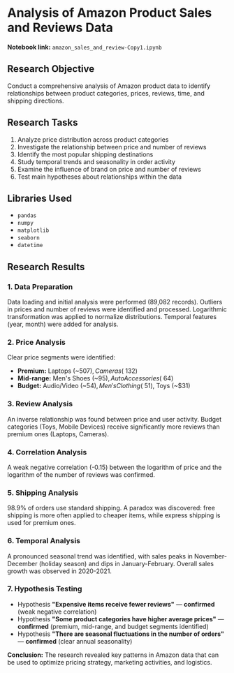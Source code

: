 # Analysis of Amazon Product Sales and Reviews Data

**Notebook link:** `amazon_sales_and_review-Copy1.ipynb`

## Research Objective

Conduct a comprehensive analysis of Amazon product data to identify relationships between product categories, prices, reviews, time, and shipping directions.

## Research Tasks

1.  Analyze price distribution across product categories
2.  Investigate the relationship between price and number of reviews
3.  Identify the most popular shipping destinations
4.  Study temporal trends and seasonality in order activity
5.  Examine the influence of brand on price and number of reviews
6.  Test main hypotheses about relationships within the data

## Libraries Used

- `pandas`
- `numpy`
- `matplotlib`
- `seaborn`
- `datetime`

## Research Results

### 1. Data Preparation
Data loading and initial analysis were performed (89,082 records). Outliers in prices and number of reviews were identified and processed. Logarithmic transformation was applied to normalize distributions. Temporal features (year, month) were added for analysis.

### 2. Price Analysis
Clear price segments were identified:
-   **Premium:** Laptops (~$507), Cameras (~$132)
-   **Mid-range:** Men's Shoes (~$95), Auto Accessories (~$64)
-   **Budget:** Audio/Video (~$54), Men's Clothing (~$51), Toys (~$31)

### 3. Review Analysis
An inverse relationship was found between price and user activity. Budget categories (Toys, Mobile Devices) receive significantly more reviews than premium ones (Laptops, Cameras).

### 4. Correlation Analysis
A weak negative correlation (-0.15) between the logarithm of price and the logarithm of the number of reviews was confirmed.

### 5. Shipping Analysis
98.9% of orders use standard shipping. A paradox was discovered: free shipping is more often applied to cheaper items, while express shipping is used for premium ones.

### 6. Temporal Analysis
A pronounced seasonal trend was identified, with sales peaks in November-December (holiday season) and dips in January-February. Overall sales growth was observed in 2020-2021.

### 7. Hypothesis Testing
-   Hypothesis **"Expensive items receive fewer reviews"** — **confirmed** (weak negative correlation)
-   Hypothesis **"Some product categories have higher average prices"** — **confirmed** (premium, mid-range, and budget segments identified)
-   Hypothesis **"There are seasonal fluctuations in the number of orders"** — **confirmed** (clear annual seasonality)

**Conclusion:** The research revealed key patterns in Amazon data that can be used to optimize pricing strategy, marketing activities, and logistics.